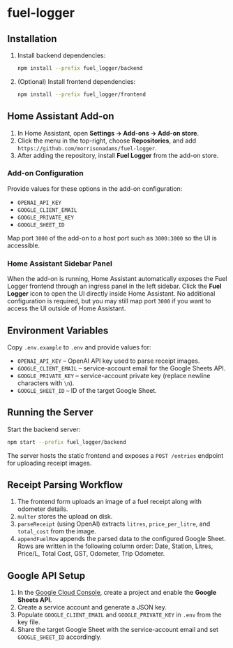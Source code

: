 # fuel-logger

## Installation

1. Install backend dependencies:
   ```bash
   npm install --prefix fuel_logger/backend
   ```
2. (Optional) Install frontend dependencies:
   ```bash
   npm install --prefix fuel_logger/frontend
   ```

## Home Assistant Add-on

1. In Home Assistant, open **Settings → Add-ons → Add-on store**.
2. Click the menu in the top-right, choose **Repositories**, and add `https://github.com/morrisonadams/fuel-logger`.
3. After adding the repository, install **Fuel Logger** from the add-on store.

### Add-on Configuration

Provide values for these options in the add-on configuration:

- `OPENAI_API_KEY`
- `GOOGLE_CLIENT_EMAIL`
- `GOOGLE_PRIVATE_KEY`
- `GOOGLE_SHEET_ID`

Map port `3000` of the add-on to a host port such as `3000:3000` so the UI is accessible.

### Home Assistant Sidebar Panel

When the add-on is running, Home Assistant automatically exposes the Fuel Logger
frontend through an ingress panel in the left sidebar. Click the **Fuel Logger**
icon to open the UI directly inside Home Assistant. No additional configuration
is required, but you may still map port `3000` if you want to access the UI
outside of Home Assistant.

## Environment Variables

Copy `.env.example` to `.env` and provide values for:

- `OPENAI_API_KEY` – OpenAI API key used to parse receipt images.
- `GOOGLE_CLIENT_EMAIL` – service-account email for the Google Sheets API.
- `GOOGLE_PRIVATE_KEY` – service-account private key (replace newline characters with `\n`).
- `GOOGLE_SHEET_ID` – ID of the target Google Sheet.

## Running the Server

Start the backend server:

```bash
npm start --prefix fuel_logger/backend
```

The server hosts the static frontend and exposes a `POST /entries` endpoint for uploading receipt images.

## Receipt Parsing Workflow

1. The frontend form uploads an image of a fuel receipt along with odometer details.
2. `multer` stores the upload on disk.
3. `parseReceipt` (using OpenAI) extracts `litres`, `price_per_litre`, and `total_cost` from the image.
4. `appendFuelRow` appends the parsed data to the configured Google Sheet.
   Rows are written in the following column order:
   Date, Station, Litres, Price/L, Total Cost, GST, Odometer, Trip Odometer.

## Google API Setup

1. In the [Google Cloud Console](https://console.cloud.google.com), create a project and enable the **Google Sheets API**.
2. Create a service account and generate a JSON key.
3. Populate `GOOGLE_CLIENT_EMAIL` and `GOOGLE_PRIVATE_KEY` in `.env` from the key file.
4. Share the target Google Sheet with the service-account email and set `GOOGLE_SHEET_ID` accordingly.

